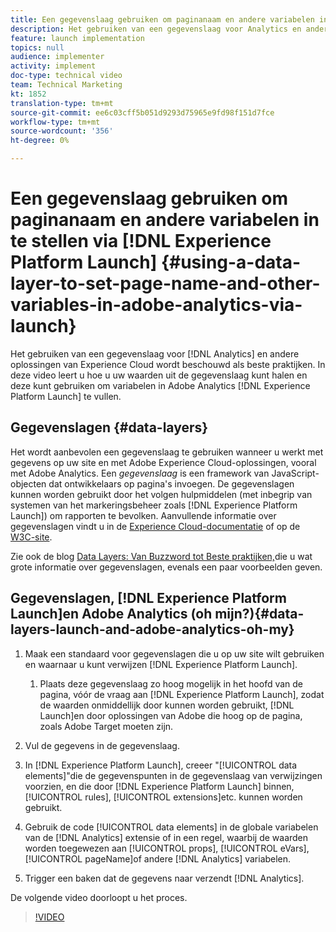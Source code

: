 ```yaml
---
title: Een gegevenslaag gebruiken om paginanaam en andere variabelen in Adobe Analytics in te stellen via Starten
description: Het gebruiken van een gegevenslaag voor Analytics en andere oplossingen van Experience Cloud wordt beschouwd als beste praktijken. In deze video leert u hoe u uw waarden uit de gegevenslaag kunt halen en deze in Launch kunt gebruiken om variabelen in Adobe Analytics te vullen.
feature: launch implementation
topics: null
audience: implementer
activity: implement
doc-type: technical video
team: Technical Marketing
kt: 1852
translation-type: tm+mt
source-git-commit: ee6c03cff5b051d9293d75965e9fd98f151d7fce
workflow-type: tm+mt
source-wordcount: '356'
ht-degree: 0%

---
```



# Een gegevenslaag gebruiken om paginanaam en andere variabelen in te stellen via [!DNL Experience Platform Launch] {#using-a-data-layer-to-set-page-name-and-other-variables-in-adobe-analytics-via-launch}

Het gebruiken van een gegevenslaag voor [!DNL Analytics] en andere oplossingen van Experience Cloud wordt beschouwd als beste praktijken. In deze video leert u hoe u uw waarden uit de gegevenslaag kunt halen en deze kunt gebruiken om variabelen in Adobe Analytics [!DNL Experience Platform Launch] te vullen.

## Gegevenslagen {#data-layers}

Het wordt aanbevolen een gegevenslaag te gebruiken wanneer u werkt met gegevens op uw site en met Adobe Experience Cloud-oplossingen, vooral met Adobe Analytics. Een _gegevenslaag_ is een framework van JavaScript-objecten dat ontwikkelaars op pagina&#39;s invoegen. De gegevenslagen kunnen worden gebruikt door het volgen hulpmiddelen (met inbegrip van systemen van het markeringsbeheer zoals [!DNL Experience Platform Launch]) om rapporten te bevolken. Aanvullende informatie over gegevenslagen vindt u in de [Experience Cloud-documentatie](https://marketing.adobe.com/resources/help/en_US/sc/implement/ref-data-layer.html) of op de [W3C-site](https://www.w3.org/).

Zie ook de blog [Data Layers: Van Buzzword tot Beste praktijken,](https://theblog.adobe.com/data-layers-buzzword-best-practice/)die u wat grote informatie over gegevenslagen, evenals een paar voorbeelden geven.

## Gegevenslagen, [!DNL Experience Platform Launch]en Adobe Analytics (oh mijn?){#data-layers-launch-and-adobe-analytics-oh-my}

1. Maak een standaard voor gegevenslagen die u op uw site wilt gebruiken en waarnaar u kunt verwijzen [!DNL Experience Platform Launch].

   1. Plaats deze gegevenslaag zo hoog mogelijk in het hoofd van de pagina, vóór de vraag aan [!DNL Experience Platform Launch], zodat de waarden onmiddellijk door kunnen worden gebruikt, [!DNL Launch]en door oplossingen van Adobe die hoog op de pagina, zoals Adobe Target moeten zijn.

1. Vul de gegevens in de gegevenslaag.
1. In [!DNL Experience Platform Launch], creeer &quot;[!UICONTROL data elements]&quot;die de gegevenspunten in de gegevenslaag van verwijzingen voorzien, en die door [!DNL Experience Platform Launch] binnen, [!UICONTROL rules], [!UICONTROL extensions]etc. kunnen worden gebruikt.
1. Gebruik de code [!UICONTROL data elements] in de globale variabelen van de [!DNL Analytics] extensie of in een regel, waarbij de waarden worden toegewezen aan [!UICONTROL props], [!UICONTROL eVars], [!UICONTROL pageName]of andere [!DNL Analytics] variabelen.
1. Trigger een baken dat de gegevens naar verzendt [!DNL Analytics].

De volgende video doorloopt u het proces.

>[!VIDEO](https://video.tv.adobe.com/v/25899/?quality=12)
